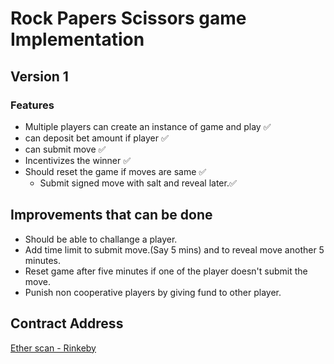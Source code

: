 # Rock Papers Scissors game Implementation


## Version 1

### Features
- Multiple players can create an instance of game and play ✅ 
- can deposit bet amount if player ✅ 
- can submit move ✅ 
- Incentivizes the winner ✅ 
- Should reset the game if moves are same ✅ 
  - Submit signed move with salt and reveal later.✅ 

## Improvements that can be done
  - Should be able to challange a player.
  - Add time limit to submit move.(Say 5 mins) and to reveal move another 5 minutes. 
  - Reset game after five minutes if one of the player doesn't submit the move.
  - Punish non cooperative players by giving fund to other player.


## Contract Address
[Ether scan - Rinkeby](https://rinkeby.etherscan.io/address/0xD108ae5384de2e2DC0f3855e75cB882E39929c82)

